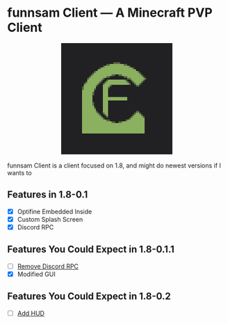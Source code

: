 # funnsam Client — A Minecraft PVP Client
<p align="center">
  <img width="256" height="256" src="/funnsamclient.png">
</p>

funnsam Client is a client focused on 1.8, and might do newest versions if I wants to

## Features in 1.8-0.1
- [X] Optifine Embedded Inside
- [X] Custom Splash Screen
- [X] Discord RPC

## Features You Could Expect in 1.8-0.1.1
- [ ] [Remove Discord RPC](https://github.com/funnsam/funnsam-Client/issues/3)
- [X] Modified GUI

## Features You Could Expect in 1.8-0.2
- [ ] [Add HUD](https://github.com/funnsam/funnsam-Client/issues/1)
